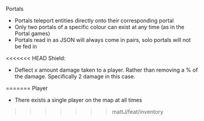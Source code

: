 
Portals
- Portals teleport entities directly onto their corresponding portal
- Only two portals of a specific colour can exist at any time (as in the Portal games)
- Portals read in as JSON will always come in pairs, solo portals will not be fed in

<<<<<<< HEAD
Shield:
- Deflect x amount damage taken to a player. Rather than removing a % of the damage. Specifically 2 damage in this case. 

=======
Player
- There exists a single player on the map at all times
>>>>>>> mattJ/feat/inventory
